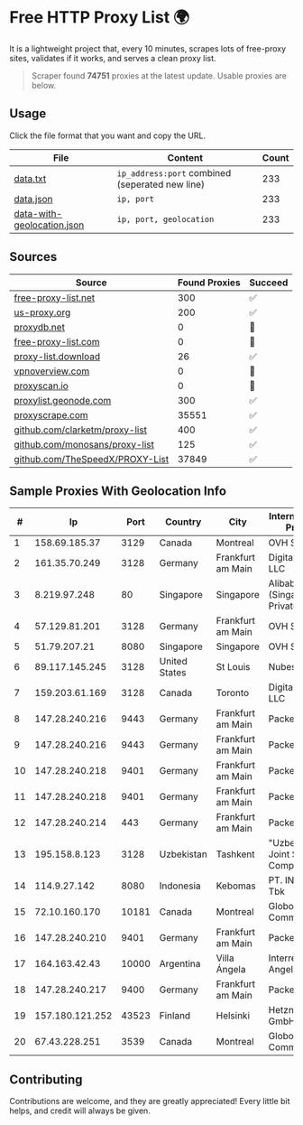 
# Free HTTP Proxy List 🌍

It is a lightweight project that, every 10 minutes, scrapes lots of free-proxy sites, validates if it works, and serves a clean proxy list.


> Scraper found **74751** proxies at the latest update. Usable proxies are below.

## Usage

Click the file format that you want and copy the URL.


|File|Content|Count|
|----|-------|-----|
|[data.txt](https://raw.githubusercontent.com/themiralay/Proxy-List-World/master/data.txt)|`ip_address:port` combined (seperated new line)|233|
|[data.json](https://raw.githubusercontent.com/themiralay/Proxy-List-World/master/data.json)|`ip, port`|233|
|[data-with-geolocation.json](https://raw.githubusercontent.com/themiralay/Proxy-List-World/master/data-with-geolocation.json)|`ip, port, geolocation`|233|

## Sources

|Source|Found Proxies|Succeed|
|------|-------------|-------|
|[free-proxy-list.net](https://free-proxy-list.net)|300|✅|
|[us-proxy.org](https://www.us-proxy.org)|200|✅|
|[proxydb.net](http://proxydb.net)|0|🚫|
|[free-proxy-list.com](https://free-proxy-list.com/?page=&port=&type%5B%5D=http&type%5B%5D=https&up_time=0&search=Search)|0|🚫|
|[proxy-list.download](https://www.proxy-list.download/HTTP)|26|✅|
|[vpnoverview.com](https://vpnoverview.com/privacy/anonymous-browsing/free-proxy-servers)|0|🚫|
|[proxyscan.io](https://www.proxyscan.io)|0|🚫|
|[proxylist.geonode.com](https://proxylist.geonode.com/api/proxy-list?limit=300&page=1&sort_by=lastChecked&sort_type=desc&protocols=http,https)|300|✅|
|[proxyscrape.com](https://api.proxyscrape.com/v2/?request=displayproxies&protocol=http&timeout=10000&country=all&ssl=all&anonymity=all)|35551|✅|
|[github.com/clarketm/proxy-list](https://raw.githubusercontent.com/clarketm/proxy-list/master/proxy-list-raw.txt)|400|✅|
|[github.com/monosans/proxy-list](https://raw.githubusercontent.com/monosans/proxy-list/main/proxies/http.txt)|125|✅|
|[github.com/TheSpeedX/PROXY-List](https://raw.githubusercontent.com/TheSpeedX/PROXY-List/master/http.txt)|37849|✅|


## Sample Proxies With Geolocation Info

|#|Ip|Port|Country|City|Internet Service Provider|
|-|--|----|-------|----|-------------------------|
|1|158.69.185.37|3129|Canada|Montreal|OVH SAS|
|2|161.35.70.249|3128|Germany|Frankfurt am Main|DigitalOcean, LLC|
|3|8.219.97.248|80|Singapore|Singapore|Alibaba Cloud (Singapore) Private Limited|
|4|57.129.81.201|3128|Germany|Frankfurt am Main|OVH SAS|
|5|51.79.207.21|8080|Singapore|Singapore|OVH SAS|
|6|89.117.145.245|3128|United States|St Louis|Nubes, LLC|
|7|159.203.61.169|3128|Canada|Toronto|DigitalOcean, LLC|
|8|147.28.240.216|9443|Germany|Frankfurt am Main|Packet Host, Inc.|
|9|147.28.240.216|9443|Germany|Frankfurt am Main|Packet Host, Inc.|
|10|147.28.240.218|9401|Germany|Frankfurt am Main|Packet Host, Inc.|
|11|147.28.240.218|9401|Germany|Frankfurt am Main|Packet Host, Inc.|
|12|147.28.240.214|443|Germany|Frankfurt am Main|Packet Host, Inc.|
|13|195.158.8.123|3128|Uzbekistan|Tashkent|"Uzbektelekom" Joint Stock Company|
|14|114.9.27.142|8080|Indonesia|Kebomas|PT. INDOSAT Tbk|
|15|72.10.160.170|10181|Canada|Montreal|GloboTech Communications|
|16|147.28.240.210|9401|Germany|Frankfurt am Main|Packet Host, Inc.|
|17|164.163.42.43|10000|Argentina|Villa Ángela|Interret Villa Angela SRL|
|18|147.28.240.217|9400|Germany|Frankfurt am Main|Packet Host, Inc.|
|19|157.180.121.252|43523|Finland|Helsinki|Hetzner Online GmbH|
|20|67.43.228.251|3539|Canada|Montreal|GloboTech Communications|



## Contributing

Contributions are welcome, and they are greatly appreciated! Every
little bit helps, and credit will always be given.

